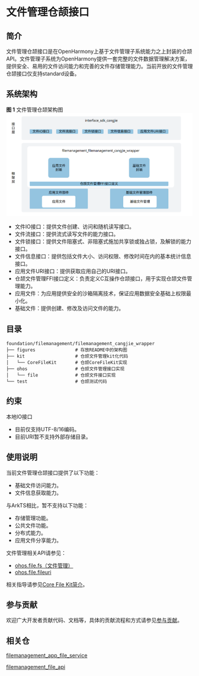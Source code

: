 # 文件管理仓颉接口

## 简介

文件管理仓颉接口是在OpenHarmony上基于文件管理子系统能力之上封装的仓颉API。文件管理子系统为OpenHarmony提供一套完整的文件数据管理解决方案，提供安全、易用的文件访问能力和完善的文件存储管理能力。当前开放的文件管理仓颉接口仅支持standard设备。

## 系统架构

**图 1**  文件管理仓颉架构图
![文件管理仓颉架构图](figures/filemanagement_cangjie_wrapper_architecture_zh.png)

- 文件IO接口：提供文件创建、访问和随机读写接口。
- 文件流接口：提供流式读写文件的能力接口。
- 文件锁接口：提供文件阻塞式、非阻塞式施加共享锁或独占锁，及解锁的能力接口。
- 文件信息接口：提供包括文件大小、访问权限、修改时间在内的基本统计信息接口。
- 应用文件URI接口：提供获取应用自己的URI接口。
- 仓颉文件管理FFI接口定义：负责定义C互操作仓颉接口，用于实现仓颉文件管理能力。
- 应用文件：为应用提供安全的沙箱隔离技术，保证应用数据安全基础上权限最小化。
- 基础文件：提供创建、修改及访问文件的能力。

## 目录

```
foundation/filemanagement/filemanagement_cangjie_wrapper
├── figures               # 存放README中的架构图
├── kit                   # 仓颉文件管理kit化代码
│   └── CoreFileKit       # 仓颉CoreFileKit实现
├── ohos                  # 仓颉文件管理接口实现
│   └── file              # 仓颉文件接口实现
└── test                  # 仓颉测试代码
```

## 约束

本地IO接口

-   目前仅支持UTF-8/16编码。
-   目前URI暂不支持外部存储目录。

## 使用说明

当前文件管理仓颉接口提供了以下功能：

- 基础文件访问能力。
- 文件信息获取能力。

与ArkTS相比，暂不支持以下功能：

- 存储管理功能。
- 公共文件功能。
- 分布式能力。
- 应用文件分享能力。

文件管理相关API请参见：

-   [ohos.file.fs（文件管理）](https://gitcode.com/openharmony-sig/arkcompiler_cangjie_ark_interop/blob/master/doc/API_Reference/source_zh_cn/apis/CoreFileKit/cj-apis-file_fs.md)
-   [ohos.file.fileuri](https://gitcode.com/openharmony-sig/arkcompiler_cangjie_ark_interop/blob/master/doc/API_Reference/source_zh_cn/apis/CoreFileKit/cj-apis-file_fileuri.md)

相关指导请参见[Core File Kit简介](https://gitcode.com/openharmony-sig/arkcompiler_cangjie_ark_interop/blob/master/doc/Dev_Guide/source_zh_cn/file-management/cj-core-file-kit-intro.md)。

## 参与贡献

欢迎广大开发者贡献代码、文档等，具体的贡献流程和方式请参见[参与贡献](https://gitcode.com/openharmony/docs/blob/master/zh-cn/contribute/%E5%8F%82%E4%B8%8E%E8%B4%A1%E7%8C%AE.md)。

## 相关仓

[filemanagement_app_file_service](https://gitee.com/openharmony/filemanagement_app_file_service/blob/master/README_ZH.md)

[filemanagement_file_api](https://gitee.com/openharmony/filemanagement_file_api/blob/master/README_zh.md)
